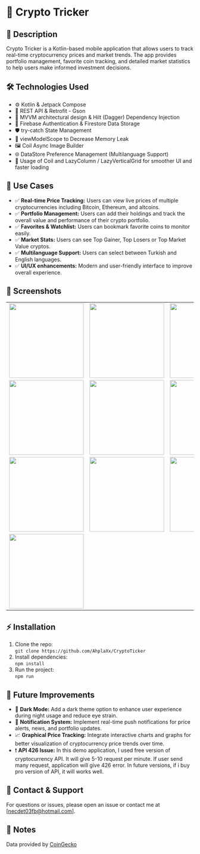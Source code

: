 # 🚀 Crypto Tricker

## 📝 Description
Crypto Tricker is a Kotlin-based mobile application that allows users to track real-time cryptocurrency prices and market trends. The app provides portfolio management, favorite coin tracking, and detailed market statistics to help users make informed investment decisions.

## 🛠️ Technologies Used
- ⚙️ Kotlin & Jetpack Compose
- 🧰 REST API & Retrofit - Gson
- 🔧 MVVM architectural design & Hilt (Dagger) Dependency Injection
- 💾 Firebase Authentication & Firestore Data Storage
- 🛡️ try-catch State Management
- 🔄 viewModelScope to Decrease Memory Leak
- 🖼️ Coil Async Image Builder
- 🌐 DataStore Preference Management (Multilanguage Support)
- 🚀 Usage of Coil and LazyColumn / LazyVerticalGrid for smoother UI and faster loading


## 🎯 Use Cases
- ✅ **Real-time Price Tracking:** Users can view live prices of multiple cryptocurrencies including Bitcoin, Ethereum, and altcoins.
- ✅ **Portfolio Management:** Users can add their holdings and track the overall value and performance of their crypto portfolio.
- ✅ **Favorites & Watchlist:** Users can bookmark favorite coins to monitor easily.
- ✅ **Market Stats:** Users can see Top Gainer, Top Losers or Top Market Value cryptos.
- ✅ **Multilanguage Support:** Users can select between Turkish and English languages.
- ✅ **UI/UX enhancements:** Modern and user-friendly interface to improve overall experience.

## 📸 Screenshots
<table>
  <tr>
    <td><img src="https://github.com/user-attachments/assets/ac1f48a3-aec7-47c7-b1ef-95512ae41f5d" width="200"/></td>
    <td><img src="https://github.com/user-attachments/assets/facc8367-f4e6-4828-98ad-1c7f66a6ea94" width="200"/></td>
    <td><img src="https://github.com/user-attachments/assets/7065fc1b-8025-4a68-8848-f2005019bede" width="200"/></td>
  </tr>
  <tr>
    <td><img src="https://github.com/user-attachments/assets/8a993e13-ab43-4168-b006-2daa68d0b8d7" width="200"/></td>
    <td><img src="https://github.com/user-attachments/assets/4c87e1a7-5a03-447b-a298-9eb36452eb83" width="200"/></td>
    <td><img src="https://github.com/user-attachments/assets/819bf99c-0406-4bad-8fb9-4f3da1b86317" width="200"/></td>
  </tr>
  <tr>
    <td><img src="https://github.com/user-attachments/assets/7964a368-ebc2-4c34-80e8-f99ea8d36057" width="200"/></td>
    <td><img src="https://github.com/user-attachments/assets/e4af8ff4-89e7-4954-b5f7-fb38b1292224" width="200"/></td>
    <td><img src="https://github.com/user-attachments/assets/ff64980d-c853-40db-80b8-000df7056419" width="200"/></td>
  </tr>
  <tr>
    <td><img src="https://github.com/user-attachments/assets/cf3ad524-1b79-4f78-b06a-01b9e5a8f7de" width="200"/></td>
    <td></td>
    <td></td>
  </tr>
</table>

## ⚡ Installation
1. Clone the repo:  
   `git clone https://github.com/AhplaXx/CryptoTicker`
2. Install dependencies:  
   `npm install`
3. Run the project:  
   `npm run`

## 🔮 Future Improvements
- 🌙 **Dark Mode:** Add a dark theme option to enhance user experience during night usage and reduce eye strain.
- 🔔 **Notification System:** Implement real-time push notifications for price alerts, news, and portfolio updates.
- 📈 **Graphical Price Tracking:** Integrate interactive charts and graphs for better visualization of cryptocurrency price trends over time.
- ❗️ **API 426 Issue:** In this demo application, I used free version of cryptocurrency API. It will give 5-10 request per minute. If user send many request, application will give 426 error. In future versions, if i buy pro version of API, it will works well.



## 💬 Contact & Support
For questions or issues, please open an issue or contact me at [necdet03fb@hotmail.com].

## 📝 Notes
Data provided by [CoinGecko](https://www.coingecko.com/)

